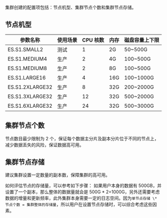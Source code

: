 集群创建的配置项包括：节点机型、集群节点个数和集群节点存储。

## 节点机型

| 参数名称 | 使用场景 | CPU 核数 | 内存 | 磁盘容量上下限 |
|---------|---------|---------|---------|---------|
| ES.S1.SMALL2 | 测试 | 1 |	2G|	50~500G |
| ES.S1.MEDIUM4	| 生产 | 2 |	4G | 100~500G |
| ES.S1.MEDIUM8	| 生产 |2 |	8G | 100~500G |
| ES.S1.LARGE16	| 生产 |4	| 16G | 100~1000G |
| ES.S1.2XLARGE32	| 生产 |8 |	32G | 200~2000G |
| ES.S1.3XLARGE32	| 生产 |12 |	32G | 500~2000G |
| ES.S1.6XLARGE32	| 生产 |24 |	32G	| 500~3000G |

## 集群节点个数
节点数目最少限制为 2 个，保证每个数据主分片及副本分片位于不同的节点上，减少数据丢失的风险，保证数据高可用。

## 集群节点存储
建议集群设置一定数量的副本数，保障集群的高可用。

如何评估节点的存储量，可以参考如下步骤：
如果用户本身的数据有 500GB，并设置了一个副本，那么整体的数据量就会是 500G \* 2=1000G，另外还需要考虑数据的增量和更新频率，此外集群本身需要一定的日志空间。因为`单节点存储 \* 节点个数 = 集群整体的存储量`，所以用户在设置节点存储时，可以综合考虑这些因素。
